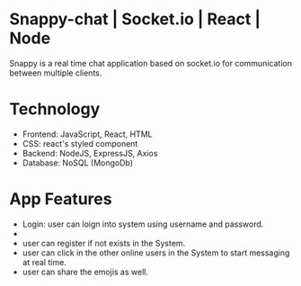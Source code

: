 # Snappy-chat | Socket.io | React | Node
Snappy is a real time chat application based on socket.io for communication between multiple clients.

# Technology
- Frontend: JavaScript, React, HTML
- CSS: react's styled component
- Backend: NodeJS, ExpressJS, Axios
- Database: NoSQL (MongoDb)

# App Features
- Login: user can loign into system using username and password.
- 
- user can register if not exists in the System.
- user can click in the other online users in the System to start messaging at real time.
- user can share the emojis as well.
